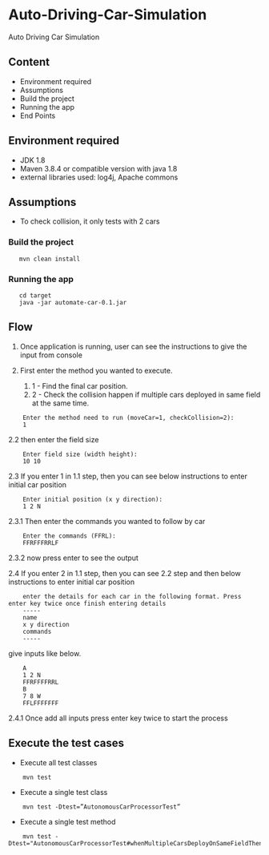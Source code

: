 # Auto-Driving-Car-Simulation
Auto Driving Car Simulation

## Content
- Environment required
- Assumptions
- Build the project
- Running the app
- End Points

## Environment required
- JDK 1.8
- Maven 3.8.4 or compatible version with java 1.8
- external libraries used: log4j, Apache commons

## Assumptions
- To check collision, it only tests with 2 cars

### Build the project
```
   mvn clean install
```

### Running the app
```
   cd target
   java -jar automate-car-0.1.jar
```

## Flow
1. Once application is running, user can see the instructions to give the input from console

2. First enter the method you wanted to execute. 
    1. 1 - Find the final car position.
    2. 2 - Check the collision happen if multiple cars deployed in same field at the same time.
    
```
    Enter the method need to run (moveCar=1, checkCollision=2):
    1
```

2.2 then enter the field size
```
    Enter field size (width height):
    10 10
```

2.3 If you enter 1 in 1.1 step, then you can see below instructions to enter initial car position
```
    Enter initial position (x y direction):
    1 2 N
```

2.3.1 Then enter the commands you wanted to follow by car
```
    Enter the commands (FFRL):
    FFRFFFRRLF
```

2.3.2 now press enter to see the output

2.4 If you enter 2 in 1.1 step, then you can see 2.2 step and then below instructions to enter initial car position
```
    enter the details for each car in the following format. Press enter key twice once finish entering details
    ----- 
    name 
    x y direction 
    commands
    -----
```
give inputs like below. 
```
    A
    1 2 N
    FFRFFFFRRL
    B
    7 8 W
    FFLFFFFFFF
```

2.4.1 Once add all inputs press enter key twice to start the process

## Execute the test cases
- Execute all test classes
```
    mvn test
```

- Execute a single test class
```
    mvn test -Dtest=”AutonomousCarProcessorTest”
```

- Execute a single test method
```
    mvn test -Dtest="AutonomousCarProcessorTest#whenMultipleCarsDeployOnSameFieldThenCheckCollision_NoCollision" 
```
 